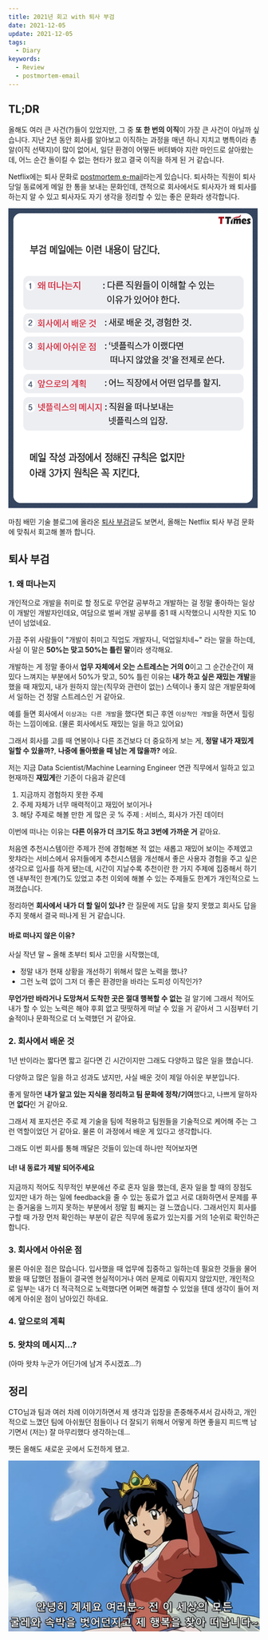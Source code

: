 ```yaml
---
title: 2021년 회고 with 퇴사 부검
date: 2021-12-05
update: 2021-12-05
tags:
  - Diary
keywords:
  - Review
  - postmortem-email
---
```


## TL;DR

올해도 여러 큰 사건(?)들이 있었지만, 그 중 **또 한 번의 이직**이 가장 큰 사건이 아닐까 싶습니다. 지난 2년 동안 회사를 알아보고 이직하는 과정을 매년 하니 지치고 병특이라 총알(이직 선택지)이 많이 없어서, 일단 환경이 어떻든 버텨봐야 지란 마인드로 살아왔는데, 어느 순간 돌이킬 수 없는 현타가 왔고 결국 이직을 하게 된 거 같습니다.

Netflix에는 퇴사 문화로 [postmortem e-mail](https://content.v.kakao.com/v/5e54ead52007421c9da29a4b)라는게 있습니다. 퇴사하는 직원이 퇴사 당일 동료에게 메일 한 통을 보내는 문화인데, 갠적으로 회사에서도 퇴사자가 왜 퇴사를 하는지 알 수 있고 퇴사자도 자기 생각을 정리할 수 있는 좋은 문화라 생각합니다.

![img](./postmortem-email.png)

마침 배민 기술 블로그에 올라온 [퇴사 부검](https://techblog.woowahan.com/2723/)글도 보면서, 올해는 Netflix 퇴사 부검 문화에 맞춰서 회고해 볼까 합니다.

## 퇴사 부검

### 1. 왜 떠나는지

개인적으로 개발을 취미로 할 정도로 무언갈 공부하고 개발하는 걸 정말 좋아하는 일상이 개발인 개발자인데요, 여담으로 벌써 개발 공부를 중1 때 시작했으니 시작한 지도 10년이 넘었네요.

가끔 주위 사람들이 "개발이 취미고 직업도 개발자니, 덕업일치네~" 라는 말을 하는데, 사실 이 말은 **50%는 맞고 50%는 틀린 말**이라 생각해요.

개발하는 게 정말 좋아서 **업무 자체에서 오는 스트레스는 거의 0**이고 그 순간순간이 재밌다 느껴지는 부분에서 50%가 맞고, 50% 틀린 이유는 **내가 하고 싶은 재밌는 개발**을 했을 때 재밌지, 내가 원하지 않는(직무와 관련이 없는) 스텍이나 좋지 않은 개발문화에서 일하는 건 정말 스트레스인 거 같아요.

예를 들면 회사에서 `이상과는 다른 개발`을 했다면 퇴근 후엔 `이상적인 개발`을 하면서 힐링하는 느낌이에요. (물론 회사에서도 재밌는 일을 하고 있어요)

그래서 회사를 고를 때 연봉이나 다른 조건보다 더 중요하게 보는 게, **정말 내가 재밌게 일할 수 있을까?**, **나중에 돌아봤을 때 남는 게 많을까?** 에요.

저는 지금 Data Scientist/Machine Learning Engineer 연관 직무에서 일하고 있고 현재까진 **재밌게**란 기준이 다음과 같은데

1. 지금까지 경험하지 못한 주제
2. 주제 자체가 너무 매력적이고 재밌어 보이거나
3. 해당 주제로 해볼 만한 게 많은 곳
% 주제 : 서비스, 회사가 가진 데이터

이번에 떠나는 이유는 **다른 이유가 더 크기도 하고 3번에 가까운 거** 같아요.

처음엔 추천시스템이란 주제가 전에 경험해본 적 없는 새롭고 재밌어 보이는 주제였고 왓챠라는 서비스에서 유저들에게 추천시스템을 개선해서 좋은 사용자 경험을 주고 싶은 생각으로 입사를 하게 됐는데, 시간이 지날수록 추천이란 한 가지 주제에 집중해서 하기엔 내부적인 한계(?)도 있었고 추천 이외에 해볼 수 있는 주제들도 한계가 개인적으로 느껴졌습니다.

정리하면 **회사에서 내가 더 할 일이 있나?** 란 질문에 저도 답을 찾지 못했고 회사도 답을 주지 못해서 결국 떠나게 된 거 같습니다.

#### 바로 떠나지 않은 이유?

사실 작년 말 ~ 올해 초부터 퇴사 고민을 시작했는데,

* 정말 내가 현재 상황을 개선하기 위해서 많은 노력을 했나?
* 그런 노력 없이 그저 더 좋은 환경만을 바라는 도피성 이직인가?

**무언가만 바라거나 도망쳐서 도착한 곳은 절대 행복할 수 없는** 걸 알기에 그래서 적어도 내가 할 수 있는 노력은 해야 후회 없고 떳떳하게 떠날 수 있을 거 같아서 그 시점부터 기술적이나 문화적으로 더 노력했던 거 같아요.

### 2. 회사에서 배운 것

1년 반이라는 짧다면 짧고 길다면 긴 시간이지만 그래도 다양하고 많은 일을 했습니다.

다양하고 많은 일을 하고 성과도 냈지만, 사실 배운 것이 제일 아쉬운 부분입니다.

좋게 말하면 **내가 알고 있는 지식을 정리하고 팀 문화에 정착/기여**했다고, 나쁘게 말하자면 **없다**인 거 같아요.

그래서 제 포지션은 주로 제 기술을 팀에 적용하고 팀원들을 기술적으로 케어해 주는 그런 역할이었던 거 같아요. 물론 이 과정에서 배운 게 있다고 생각합니다.

그래도 이번 회사를 통해 깨달은 것들이 있는데 하나만 적어보자면

#### 너! 내 동료가 제발 되어주세요

지금까지 적어도 직무적인 부분에선 주로 혼자 일을 했는데, 혼자 일을 할 때의 장점도 있지만 내가 하는 일에 feedback을 줄 수 있는 동료가 없고 서로 대화하면서 문제를 푸는 즐거움을 느끼지 못하는 부분에서 정말 힘 빠지는 걸 느꼈습니다. 그래서인지 회사를 구할 때 가장 먼저 확인하는 부분이 같은 직무에 동료가 있는지를 거의 1순위로 확인하곤 합니다.

### 3. 회사에서 아쉬운 점

물론 아쉬운 점은 많습니다. 입사했을 때 업무에 집중하고 일하는데 필요한 것들을 물어봤을 때 답했던 점들이 결국엔 현실적이거나 여러 문제로 이뤄지지 않았지만, 개인적으로 일부는 내가 더 적극적으로 노력했다면 어쩌면 해결할 수 있었을 텐데 생각이 들어 저에게 아쉬운 점이 남아있긴 하네요.

### 4. 앞으로의 계획



### 5. 왓챠의 메시지...?

(아마 왓챠 누군가 어딘가에 남겨 주시겠죠...?)

## 정리

CTO님과 팀과 여러 차례 이야기하면서 제 생각과 입장을 존중해주셔서 감사하고, 개인적으로 느꼈던 팀에 아쉬웠던 점들이나 더 잘되기 위해서 어떻게 하면 좋을지 피드백 남기면서 (저는) 잘 마무리했다 생각하는데...

쨋든 올해도 새로운 곳에서 도전하게 됐고.

![result](./result.png)
